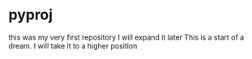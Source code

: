 # pyproj
this was my very first repository
I will expand it later
This is a start of a dream. I will take it to a higher position
